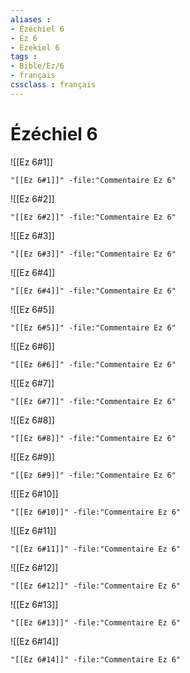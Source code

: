 ```yaml
---
aliases : 
- Ézéchiel 6
- Ez 6
- Ezekiel 6
tags : 
- Bible/Ez/6
- français
cssclass : français
---
```


# Ézéchiel 6

![[Ez 6#1]]

```query
"[[Ez 6#1]]" -file:"Commentaire Ez 6"
```

![[Ez 6#2]]

```query
"[[Ez 6#2]]" -file:"Commentaire Ez 6"
```

![[Ez 6#3]]

```query
"[[Ez 6#3]]" -file:"Commentaire Ez 6"
```

![[Ez 6#4]]

```query
"[[Ez 6#4]]" -file:"Commentaire Ez 6"
```

![[Ez 6#5]]

```query
"[[Ez 6#5]]" -file:"Commentaire Ez 6"
```

![[Ez 6#6]]

```query
"[[Ez 6#6]]" -file:"Commentaire Ez 6"
```

![[Ez 6#7]]

```query
"[[Ez 6#7]]" -file:"Commentaire Ez 6"
```

![[Ez 6#8]]

```query
"[[Ez 6#8]]" -file:"Commentaire Ez 6"
```

![[Ez 6#9]]

```query
"[[Ez 6#9]]" -file:"Commentaire Ez 6"
```

![[Ez 6#10]]

```query
"[[Ez 6#10]]" -file:"Commentaire Ez 6"
```

![[Ez 6#11]]

```query
"[[Ez 6#11]]" -file:"Commentaire Ez 6"
```

![[Ez 6#12]]

```query
"[[Ez 6#12]]" -file:"Commentaire Ez 6"
```

![[Ez 6#13]]

```query
"[[Ez 6#13]]" -file:"Commentaire Ez 6"
```

![[Ez 6#14]]

```query
"[[Ez 6#14]]" -file:"Commentaire Ez 6"
```

